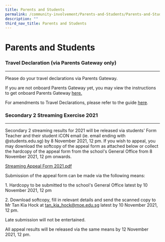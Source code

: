 ```yaml
---
title: Parents and Students
permalink: /community-involvement/Parents-and-Students/Parents-and-Students/permalink/
description: ""
third_nav_title: Parents and Students
---
```

Parents and Students
====================

### Travel Declaration (via Parents Gateway only)
---------------------------------------------

Please do your travel declarations via Parents Gateway.  
  
If you are not onboard Parents Gateway yet, you may view the instructions to get onboard Parents Gateway [here.](/community-involvement/Parents-and-Students/Parents-Gateway/permalink/)

For amendments to Travel Declarations, please refer to the guide [here](/files/Amending%20Travel%20Declarations%20on%20PG.pdf).

### Secondary 2 Streaming Exercise 2021
-----------------------------------

Secondary 2 streaming results for 2021 will be released via students' Form Teacher and their student iCON email (ie. email ending with @students.edu.sg) by 8 November 2021, 12 pm. If you wish to appeal, you may download the softcopy of the appeal form as attached below or collect the hardcopy of the appeal form from the school's General Office from 8 November 2021, 12 pm onwards.

[Streaming Appeal Form 2021.pdf](/files/Streaming%20Appeal%20Form%202021.pdf)

Submission of the appeal form can be made via the following means:  
  
1\. Hardcopy to be submitted to the school's General Office latest by 10 November 2021, 12 pm  
  
2\. Download softcopy, fill in relevant details and send the scanned copy to Mr Tan Kia Hock at tan_kia_hock@moe.edu.sg latest by 10 November 2021, 12 pm.  
  
Late submission will not be entertained.  
  
All appeal results will be released via the same means by 12 November 2021, 12 pm.